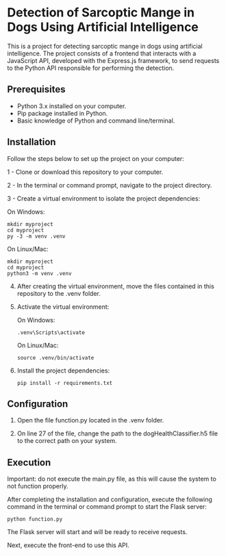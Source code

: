 # Detection of Sarcoptic Mange in Dogs Using Artificial Intelligence

This is a project for detecting sarcoptic mange in dogs using artificial intelligence. The project consists of a frontend that interacts with a JavaScript API, developed with the Express.js framework, to send requests to the Python API responsible for performing the detection.

## Prerequisites

- Python 3.x installed on your computer.
- Pip package installed in Python.
- Basic knowledge of Python and command line/terminal.

## Installation

Follow the steps below to set up the project on your computer:

1 - Clone or download this repository to your computer.

2 - In the terminal or command prompt, navigate to the project directory.

3 - Create a virtual environment to isolate the project dependencies:

   On Windows:
   ```
   mkdir myproject
   cd myproject
   py -3 -m venv .venv
   ```

   On Linux/Mac:
   ```
   mkdir myproject
   cd myproject
   python3 -m venv .venv
   ```

4. After creating the virtual environment, move the files contained in this repository to the .venv folder.

5. Activate the virtual environment:

   On Windows:
   ```
   .venv\Scripts\activate
   ```

   On Linux/Mac:
   ```
   source .venv/bin/activate
   ```

6. Install the project dependencies:

   ```
   pip install -r requirements.txt
   ```

## Configuration

1. Open the file function.py located in the .venv folder.

2. On line 27 of the file, change the path to the dogHealthClassifier.h5 file to the correct path on your system.

## Execution

Important: do not execute the main.py file, as this will cause the system to not function properly.

After completing the installation and configuration, execute the following command in the terminal or command prompt to start the Flask server:

```
python function.py
```

The Flask server will start and will be ready to receive requests.

Next, execute the front-end to use this API.

